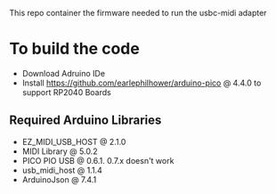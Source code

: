 This repo container the firmware needed to run the usbc-midi adapter



# To build the code

* Download Adruino IDe 
* Install https://github.com/earlephilhower/arduino-pico @ 4.4.0 to support RP2040 Boards

## Required Arduino Libraries

* EZ_MIDI_USB_HOST @ 2.1.0
* MIDI Library @ 5.0.2
* PICO PIO USB @ 0.6.1. 0.7.x doesn't work
* usb_midi_host @ 1.1.4
* ArduinoJson @ 7.4.1